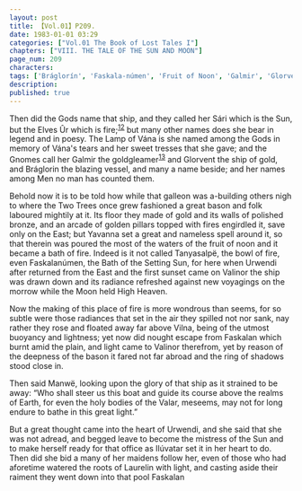 ```yaml
---
layout: post
title: 【Vol.01】P209.
date: 1983-01-01 03:29
categories: ["Vol.01 The Book of Lost Tales I"]
chapters: ["VIII. THE TALE OF THE SUN AND MOON"]
page_num: 209
characters: 
tags: ['Bráglorín', 'Faskala-númen', 'Fruit of Noon', 'Galmir', 'Glorvent', 'Gnomes', 'High Heaven', 'Ilúvatar', 'Lamp of Vána', 'Manwë', 'Moon, The', 'Men', 'Sári']
description: 
published: true
---
```


Then did the Gods name that ship, and they called her Sári which is the Sun, but the Elves Ûr which is fire;<SUP>[12]({{site.baseurl}}/vol01-p220)</SUP> but many other names does she bear in legend and in poesy. The Lamp of Vána is she named among the Gods in memory of Vána's tears and her sweet tresses that she gave; and the Gnomes call her Galmir the goldgleamer<SUP>[13]({{site.baseurl}}/vol01-p220)</SUP> and Glorvent the ship of gold, and Bráglorin the blazing vessel, and many a name beside; and her names among Men no man has counted them.

Behold now it is to be told how while that galleon was a-building others nigh to where the Two Trees once grew fashioned a great bason and folk laboured mightily at it. Its floor they made of gold and its walls of polished bronze, and an arcade of golden pillars topped with fires engirdled it, save only on the East; but Yavanna set a great and nameless spell around it, so that therein was poured the most of the waters of the fruit of noon and it became a bath of fire. Indeed is it not called Tanyasalpë, the bowl of fire, even Faskalanúmen, the Bath of the Setting Sun, for here when Urwendi after returned from the East and the first sunset came on Valinor the ship was drawn down and its radiance refreshed against new voyagings on the morrow while the Moon held High Heaven.

Now the making of this place of fire is more wondrous than seems, for so subtle were those radiances that set in the air they spilled not nor sank, nay rather they rose and floated away far above Vilna, being of the utmost buoyancy and lightness; yet now did nought escape from Faskalan which burnt amid the plain, and light came to Valinor therefrom, yet by reason of the deepness of the bason it fared not far abroad and the ring of shadows stood close in.

Then said Manwë, looking upon the glory of that ship as it strained to be away: “Who shall steer us this boat and guide its course above the realms of Earth, for even the holy bodies of the Valar, meseems, may not for long endure to bathe in this great light.”

But a great thought came into the heart of Urwendi, and she said that she was not adread, and begged leave to become the mistress of the Sun and to make herself ready for that office as Ilúvatar set it in her heart to do. Then did she bid a many of her maidens follow her, even of those who had aforetime watered the roots of Laurelin with light, and casting aside their raiment they went down into that pool Faskalan

